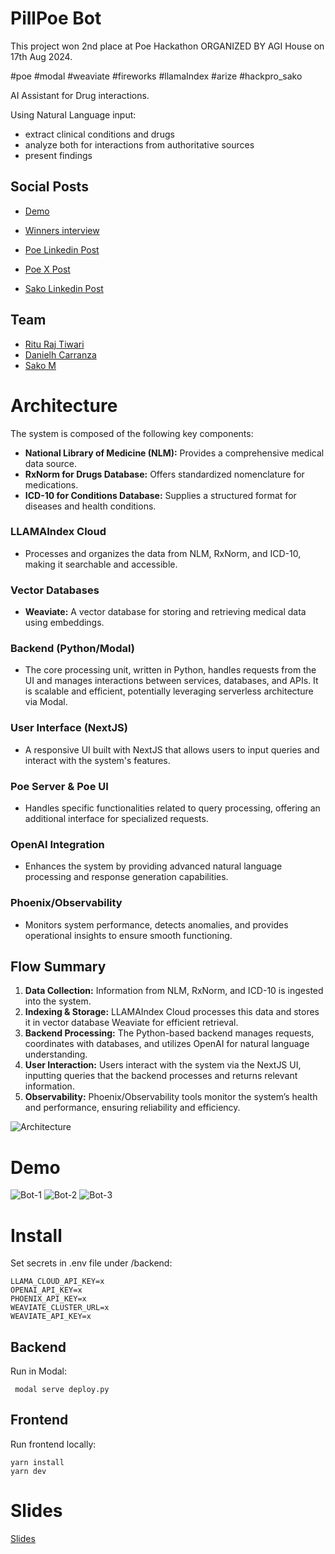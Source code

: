 # PillPoe Bot

This project won 2nd place at Poe Hackathon ORGANIZED BY AGI House on 17th Aug 2024.

#poe #modal #weaviate #fireworks #llamaIndex #arize #hackpro_sako

AI Assistant for Drug interactions.

Using Natural Language input:
- extract clinical conditions and drugs
- analyze both for interactions from authoritative sources
- present findings

## Social Posts
- [Demo](https://share.zight.com/p9uonyAl)
- [Winners interview](https://share.zight.com/p9uonyAl)

- [Poe Linkedin Post](https://www.linkedin.com/posts/poe-platform_announcing-our-latest-hackathon-winners-activity-7233925102327754753-Kb7a)
- [Poe X Post](https://x.com/poe_platform/status/1828155999116763343)
- [Sako Linkedin Post](https://www.linkedin.com/posts/sakom_h26-poe-modal-activity-7231672585304821760-a8PF)


## Team
- [Ritu Raj Tiwari](https://www.linkedin.com/in/riturajtiwari)
- [Danielh Carranza](https://www.linkedin.com/in/danielhcarranza)
- [Sako M](https://www.linkedin.com/in/sakom)



# Architecture

The system is composed of the following key components:

- **National Library of Medicine (NLM):** Provides a comprehensive medical data source.
- **RxNorm for Drugs Database:** Offers standardized nomenclature for medications.
- **ICD-10 for Conditions Database:** Supplies a structured format for diseases and health conditions.

### LLAMAIndex Cloud

- Processes and organizes the data from NLM, RxNorm, and ICD-10, making it searchable and accessible.

### Vector Databases

- **Weaviate:** A vector database for storing and retrieving medical data using embeddings.
  
### Backend (Python/Modal)

- The core processing unit, written in Python, handles requests from the UI and manages interactions between services, databases, and APIs. It is scalable and efficient, potentially leveraging serverless architecture via Modal.

### User Interface (NextJS)

- A responsive UI built with NextJS that allows users to input queries and interact with the system's features.

### Poe Server & Poe UI

- Handles specific functionalities related to query processing, offering an additional interface for specialized requests.

### OpenAI Integration

- Enhances the system by providing advanced natural language processing and response generation capabilities.

### Phoenix/Observability

- Monitors system performance, detects anomalies, and provides operational insights to ensure smooth functioning.

## Flow Summary

1. **Data Collection:** Information from NLM, RxNorm, and ICD-10 is ingested into the system.
2. **Indexing & Storage:** LLAMAIndex Cloud processes this data and stores it in vector database Weaviate for efficient retrieval.
3. **Backend Processing:** The Python-based backend manages requests, coordinates with databases, and utilizes OpenAI for natural language understanding.
4. **User Interaction:** Users interact with the system via the NextJS UI, inputting queries that the backend processes and returns relevant information.
5. **Observability:** Phoenix/Observability tools monitor the system’s health and performance, ensuring reliability and efficiency.

![Architecture](./assets/architecture.png)

# Demo
![Bot-1](./assets/bot-1.png)
![Bot-2](./assets/bot-1.png)
![Bot-3](./assets/bot-1.png)

# Install
Set secrets in .env file under /backend:
```
LLAMA_CLOUD_API_KEY=x
OPENAI_API_KEY=x
PHOENIX_API_KEY=x
WEAVIATE_CLUSTER_URL=x
WEAVIATE_API_KEY=x
```

## Backend
Run in Modal:
```
 modal serve deploy.py
```

## Frontend
Run frontend locally:
```
yarn install
yarn dev
```


# Slides
[Slides](./slides/PillPoeBot.pdf)
